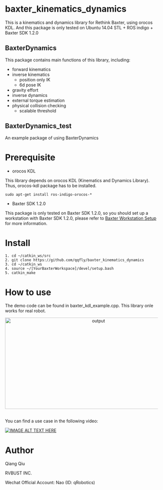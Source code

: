 # baxter_kinematics_dynamics

This is a kinematics and dynamics library for Rethink Baxter, using orocos KDL. And this package is only tested on Ubuntu 14.04 STL + ROS indigo + Baxter SDK 1.2.0

## BaxterDynamics
This package contains main functions of this library, including:

* forward kinematics
* inverse kinematics 
    * position only IK
    * 6d pose IK
* gravity effort
* inverse dynamics
* external torque estimation
* physical collision checking
    * scalable threshold

## BaxterDynamics_test
An example package of using BaxterDynamics

# Prerequisite

* orocos KDL

This library depends on orocos KDL (Kinematics and Dynamics Library). Thus, orocos-kdl package has to be installed.
```
sudo apt-get install ros-indigo-orocos-*
```

* Baxter SDK 1.2.0

This package is only tested on Baxter SDK 1.2.0, so you should set up a workstation with Baxter SDK 1.2.0, please refer to [Baxter Workstation Setup](http://sdk.rethinkrobotics.com/wiki/Workstation_Setup) for more information.

# Install

```
1. cd ~/catkin_ws/src
2. git clone https://github.com/qqfly/baxter_kinematics_dynamics
3. cd ~/catkin_ws
4. source ~/[YourBaxterWorkspace]/devel/setup.bash
5. catkin_make
```

# How to use

The demo code can be found in baxter_kdl_example.cpp. This library onle works for real robot.

<div  align="center">
    <img src="/baxter_kinematics_dynamics/pic/test_output.png" width = "600" height = "300" alt="output" />
</div>
<br>

You can find a use case in the following video:

[![IMAGE ALT TEXT HERE](https://img.youtube.com/vi/TCGfhzfvSVM/0.jpg)](https://www.youtube.com/watch?v=TCGfhzfvSVM)

# Author

Qiang Qiu

RVBUST INC.

Wechat Official Account: Nao (ID: qRobotics)
